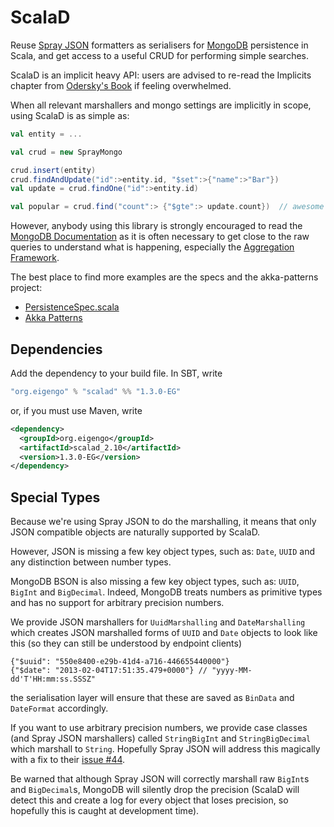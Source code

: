 # ScalaD

Reuse [Spray JSON](http://github.com/spray/spray-json/) formatters as serialisers for [MongoDB](http://www.mongodb.org) persistence in Scala, and get access to a useful CRUD for performing simple searches.

ScalaD is an implicit heavy API: users are advised to re-read the Implicits chapter from [Odersky's Book](http://www.amazon.com/dp/0981531644) if feeling overwhelmed.


When all relevant marshallers and mongo settings are implicitly in scope, using ScalaD is as simple as:

```scala
val entity = ...

val crud = new SprayMongo

crud.insert(entity)
crud.findAndUpdate("id":>entity.id, "$set":>{"name":>"Bar"})
val update = crud.findOne("id":>entity.id)

val popular = crud.find("count":> {"$gte":> update.count})  // awesome DSL for JSON
```

However, anybody using this library is strongly encouraged to read the [MongoDB Documentation](http://docs.mongodb.org/manual/) as it is often necessary to get close to the raw queries to understand what is happening, especially the [Aggregation Framework](http://docs.mongodb.org/manual/applications/aggregation/).

The best place to find more examples are the specs and the akka-patterns project:

* [PersistenceSpec.scala](src/test/scala/org/cakesolutions/scalad/mongo/sprayjson/PersistenceSpec.scala)
* [Akka Patterns](https://github.com/janm399/akka-patterns)

## Dependencies

Add the dependency to your build file. In SBT, write

```scala
"org.eigengo" % "scalad" %% "1.3.0-EG"
```

or, if you must use Maven, write

```xml
<dependency>
  <groupId>org.eigengo</groupId>
  <artifactId>scalad_2.10</artifactId>
  <version>1.3.0-EG</version>
</dependency>
```

## Special Types

Because we're using Spray JSON to do the marshalling, it means that only JSON compatible objects are naturally supported by ScalaD.

However, JSON is missing a few key object types, such as: `Date`, `UUID` and any distinction between number types.

MongoDB BSON is also missing a few key object types, such as: `UUID`, `BigInt` and `BigDecimal`. Indeed, MongoDB treats numbers as primitive types and has no support for arbitrary precision numbers.


We provide JSON marshallers for `UuidMarshalling` and `DateMarshalling` which creates JSON marshalled forms of `UUID` and `Date` objects to look like this (so they can still be understood by endpoint clients)

```
{"$uuid": "550e8400-e29b-41d4-a716-446655440000"}
{"$date": "2013-02-04T17:51:35.479+0000"} // "yyyy-MM-dd'T'HH:mm:ss.SSSZ"
```

the serialisation layer will ensure that these are saved as `BinData` and `DateFormat` accordingly.


If you want to use arbitrary precision numbers, we provide case classes (and Spray JSON marshallers) called `StringBigInt` and `StringBigDecimal` which marshall to `String`. Hopefully Spray JSON will address this magically with a fix to their [issue #44](https://github.com/spray/spray-json/issues/44).


Be warned that although Spray JSON will correctly marshall raw `BigInt`s and `BigDecimal`s, MongoDB will silently drop the precision (ScalaD will detect this and create a log for every object that loses precision, so hopefully this is caught at development time).
